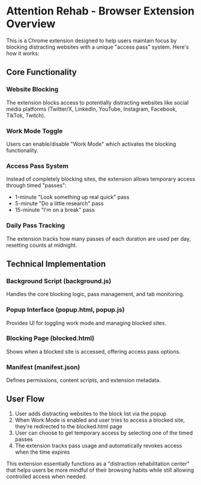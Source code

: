 # Attention Rehab - Browser Extension Overview
This is a Chrome extension designed to help users maintain focus by blocking
distracting websites with a unique "access pass" system. Here's how it works:

## Core Functionality

### Website Blocking
The extension blocks access to potentially distracting websites like social media
platforms (Twitter/X, LinkedIn, YouTube, Instagram, Facebook, TikTok, Twitch).

### Work Mode Toggle
Users can enable/disable "Work Mode" which activates the blocking functionality.

### Access Pass System
Instead of completely blocking sites, the extension allows temporary access through
timed "passes":

* 1-minute "Look something up real quick" pass
* 5-minute "Do a little research" pass
* 15-minute "I'm on a break" pass

### Daily Pass Tracking
The extension tracks how many passes of each duration are used per day, resetting
counts at midnight.

## Technical Implementation

### Background Script (background.js)
Handles the core blocking logic, pass management, and tab monitoring.

### Popup Interface (popup.html, popup.js)
Provides UI for toggling work mode and managing blocked sites.

### Blocking Page (blocked.html)
Shows when a blocked site is accessed, offering access pass options.

### Manifest (manifest.json)
Defines permissions, content scripts, and extension metadata.

## User Flow

1. User adds distracting websites to the block list via the popup
2. When Work Mode is enabled and user tries to access a blocked site, they're
redirected to the blocked.html page
3. User can choose to get temporary access by selecting one of the timed passes
4. The extension tracks pass usage and automatically revokes access when the time
expires

This extension essentially functions as a "distraction rehabilitation center" that
helps users be more mindful of their browsing habits while still allowing controlled
access when needed.
